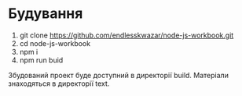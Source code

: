 # Будування

1. git clone https://github.com/endlesskwazar/node-js-workbook.git
2. cd node-js-workbook
3. npm i
4. npm run buid

Збудований проект буде доступний в директорії build. Матеріали знаходяться в директорії text.